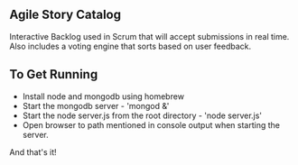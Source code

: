 Agile Story Catalog
-------------------

Interactive Backlog used in Scrum that will accept submissions in real time. Also includes a voting engine that sorts based on user feedback.

## To Get Running

* Install node and mongodb using homebrew 
* Start the mongodb server - 'mongod &' 
* Start the node server.js from the root directory - 'node server.js'
* Open browser to path mentioned in console output when starting the server.

And that's it!

